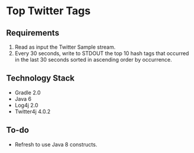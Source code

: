 # Top Twitter Tags #

## Requirements ##
1. Read as input the Twitter Sample stream.
2. Every 30 seconds, write to STDOUT the top 10 hash tags that occurred in the last 30 seconds sorted in ascending order by occurrence.

## Technology Stack ##
* Gradle 2.0
* Java 6
* Log4j 2.0
* Twitter4j 4.0.2

## To-do ##
* Refresh to use Java 8 constructs.
